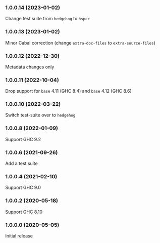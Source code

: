 ### 1.0.0.14 (2023-01-02)

Change test suite from `hedgehog` to `hspec`

### 1.0.0.13 (2023-01-02)

Minor Cabal correction (change `extra-doc-files` to `extra-source-files`)

### 1.0.0.12 (2022-12-30)

Metadata changes only

### 1.0.0.11 (2022-10-04)

Drop support for `base` 4.11 (GHC 8.4) and `base` 4.12 (GHC 8.6)

### 1.0.0.10 (2022-03-22)

Switch test-suite over to `hedgehog`

### 1.0.0.8 (2022-01-09)

Support GHC 9.2

### 1.0.0.6 (2021-09-26)

Add a test suite

### 1.0.0.4 (2021-02-10)

Support GHC 9.0

### 1.0.0.2 (2020-05-18)

Support GHC 8.10

### 1.0.0.0 (2020-05-05)

Initial release
